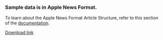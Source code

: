 ### Sample data is in Apple News Format.

To learn about the Apple News Format Article Structure, refer to this section of the [documentation](https://developer.apple.com/documentation/apple_news/apple_news_format/json_concepts_and_article_structure).


[Download link](https://developer.apple.com/documentation/apple_news/apple_news_format_tutorials/examples)
